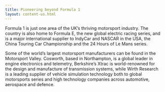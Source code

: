```yaml
---
title: Pioneering beyond Formula 1
layout: content-us.html
---
```


Formula 1 is just one area of the UK’s thriving motorsport industry. The country is also home to Formula E, the new global electric racing series, and is a major international supplier to IndyCar and NASCAR in the USA, the China Touring Car Championship and the 24 Hours of Le Mans series.

Some of the world’s largest motorsport manufacturers can be found in the Motorsport Valley. Cosworth, based in Northampton, is a global leader in engine electronics and telemetry, Berkshire’s Xtrac is world-renowned for the design and manufacture of transmission systems, while Wirth Research is a leading supplier of vehicle simulation technology both to global motorsports series and high technology companies across automotive, aerospace and defence.  

